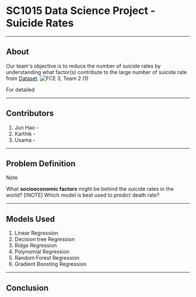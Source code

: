 # SC1015 Data Science Project - **Suicide Rates**
----------------
## About
Our team's objective is to reduce the number of suicide rates by understanding what factor(s) contribute to the large number of suicide rate from [Dataset]( https://www.kaggle.com/datasets/ronaldonyango/global-suicide-rates-1990-to-2022).
![FCE 3, Team 2 (1)](https://github.com/UsamaBafana/SC1015/assets/63994902/8ca7f055-36c0-4021-9da0-91032c290ed6)

For detailed 

-----
## Contributors 
1. Jun Hao -
2. Karthik -
3. Usama -

-----
## Problem Definition
> [!NOTE]
>  What **socioeconomic factors** might be behind the suicide rates in the world?
> [!NOTE]
> Which model is best used to predict death rate?
----
## Models Used
1. Linear Regression
2. Decision tree Regression
3. Ridge Regression
4. Polynomial Regression
5. Random Forest Regression
6. Gradient Boosting Regression
-----
## Conclusion

